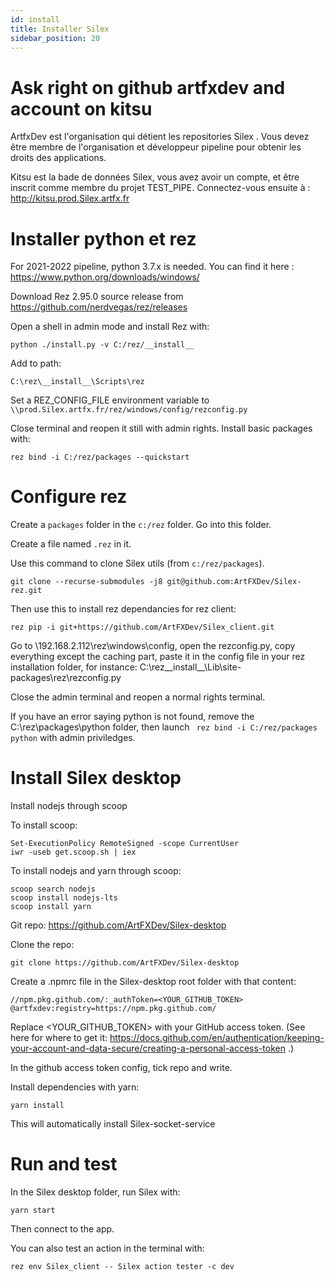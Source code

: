 ```yaml
---
id: install
title: Installer Silex
sidebar_position: 20
---
```


# Ask right on github artfxdev and account on kitsu

ArtfxDev est l'organisation qui détient les repositories Silex . Vous devez être membre de l'organisation et développeur pipeline pour obtenir les droits des applications.

Kitsu est la bade de données Silex, vous avez avoir un compte, et être inscrit comme membre du projet TEST_PIPE. Connectez-vous ensuite à : http://kitsu.prod.Silex.artfx.fr

# Installer python et rez

For 2021-2022 pipeline, python 3.7.x is needed. You can find it here : https://www.python.org/downloads/windows/

Download Rez 2.95.0 source release from https://github.com/nerdvegas/rez/releases

Open a shell in admin mode and install Rez with:

```
python ./install.py -v C:/rez/__install__
```

Add to path:

```
C:\rez\__install__\Scripts\rez
```

Set a REZ_CONFIG_FILE environment variable to `\\prod.Silex.artfx.fr/rez/windows/config/rezconfig.py`

Close terminal and reopen it still with admin rights. Install basic packages with:

```
rez bind -i C:/rez/packages --quickstart
```

# Configure rez

Create a `packages` folder in the `c:/rez` folder. Go into this folder.

Create a file named `.rez` in it.

Use this command to clone Silex utils (from `c:/rez/packages`).

```
git clone --recurse-submodules -j8 git@github.com:ArtFXDev/Silex-rez.git
```

Then use this to install rez dependancies for rez client:

```
rez pip -i git+https://github.com/ArtFXDev/Silex_client.git
```

Go to \\192.168.2.112\rez\windows\config, open the rezconfig.py, copy everything except the caching part, paste it in the config file in your rez installation folder, for instance: C:\rez\_\_install\_\_\Lib\site-packages\rez\rezconfig.py

Close the admin terminal and reopen a normal rights terminal.

If you have an error saying python is not found, remove the C:\rez\packages\python folder, then launch ` rez bind -i C:/rez/packages python` with admin priviledges.

# Install Silex desktop

Install nodejs through scoop

To install scoop:

```
Set-ExecutionPolicy RemoteSigned -scope CurrentUser
iwr -useb get.scoop.sh | iex
```

To install nodejs and yarn through scoop:

```
scoop search nodejs
scoop install nodejs-lts
scoop install yarn
```

Git repo: https://github.com/ArtFXDev/Silex-desktop

Clone the repo:

```
git clone https://github.com/ArtFXDev/Silex-desktop
```

Create a .npmrc file in the Silex-desktop root folder with that content:

```
//npm.pkg.github.com/:_authToken=<YOUR_GITHUB_TOKEN>
@artfxdev:registry=https://npm.pkg.github.com/
```

Replace <YOUR_GITHUB_TOKEN> with your GitHub access token.
(See here for where to get it: https://docs.github.com/en/authentication/keeping-your-account-and-data-secure/creating-a-personal-access-token .)

In the github access token config, tick repo and write.

Install dependencies with yarn:

```
yarn install
```

This will automatically install Silex-socket-service

# Run and test

In the Silex desktop folder, run Silex with:

```
yarn start
```

Then connect to the app.

You can also test an action in the terminal with:

```
rez env Silex_client -- Silex action tester -c dev
```
